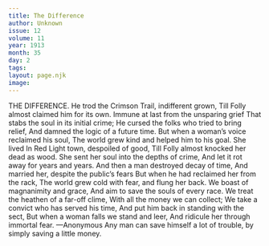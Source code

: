 ```yaml
---
title: The Difference
author: Unknown
issue: 12
volume: 11
year: 1913
month: 35
day: 2
tags:
layout: page.njk
image:
---
```

THE DIFFERENCE. He trod the Crimson Trail, indifferent grown, Till Folly almost claimed him for its own. Immune at last from the unsparing grief That stabs the soul in its initial crime; He cursed the folks who tried to bring relief, And damned the logic of a future time. But when a woman’s voice reclaimed his soul, The world grew kind and helped him to his goal. She lived In Red Light town, despoiled of good, Till Folly almost knocked her dead as wood. She sent her soul into the depths of crime, And let it rot away for years and years. And then a man destroyed decay of time, And married her, despite the public’s fears But when he had reclaimed her from the rack, The world grew cold with fear, and flung her back. We boast of magnanimity and grace, And aim to save the souls of every race. We treat the heathen of a far-off clime, With all the money we can collect; We take a convict who has served his time, And put him back in standing with the sect, But when a woman falls we stand and leer, And ridicule her through immortal fear. —Anonymous       Any man can save himself a lot of trouble, by simply saving a little money. 
